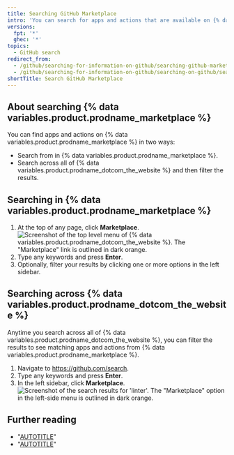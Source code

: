 ```yaml
---
title: Searching GitHub Marketplace
intro: 'You can search for apps and actions that are available on {% data variables.product.prodname_marketplace %}.'
versions:
  fpt: '*'
  ghec: '*'
topics:
  - GitHub search
redirect_from:
  - /github/searching-for-information-on-github/searching-github-marketplace
  - /github/searching-for-information-on-github/searching-on-github/searching-github-marketplace
shortTitle: Search GitHub Marketplace
---
```

## About searching {% data variables.product.prodname_marketplace %}

You can find apps and actions on {% data variables.product.prodname_marketplace %} in two ways:

- Search from in {% data variables.product.prodname_marketplace %}.
- Search across all of {% data variables.product.prodname_dotcom_the_website %} and then filter the results.

## Searching in {% data variables.product.prodname_marketplace %}

1. At the top of any page, click **Marketplace**.
  ![Screenshot of the top level menu of {% data variables.product.prodname_dotcom_the_website %}. The "Marketplace" link is outlined in dark orange.](/assets/images/help/search/marketplace-link.png)
2. Type any keywords and press **Enter**.
3. Optionally, filter your results by clicking one or more options in the left sidebar.

## Searching across {% data variables.product.prodname_dotcom_the_website %}

Anytime you search across all of {% data variables.product.prodname_dotcom_the_website %}, you can filter the results to see matching apps and actions from {% data variables.product.prodname_marketplace %}.

1. Navigate to https://github.com/search.
2. Type any keywords and press **Enter**.
3. In the left sidebar, click **Marketplace**.
  ![Screenshot of the search results for 'linter'. The "Marketplace" option in the left-side menu is outlined in dark orange.](/assets/images/help/search/marketplace-left-side-navigation.png)

## Further reading

- "[AUTOTITLE](/get-started/exploring-integrations/about-github-marketplace)"
- "[AUTOTITLE](/actions/learn-github-actions/finding-and-customizing-actions)"
